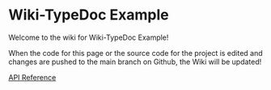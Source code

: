 # Wiki-TypeDoc Example

Welcome to the wiki for Wiki-TypeDoc Example!

When the code for this page or the source code for the project is edited and
changes are pushed to the main branch on Github, the Wiki will be updated!

[API Reference](./APIReference)
